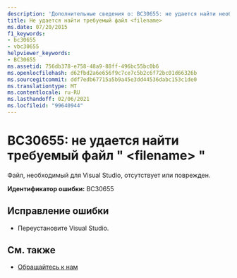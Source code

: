 ```yaml
---
description: 'Дополнительные сведения о: BC30655: не удается найти необходимый файл "<filename>'
title: Не удается найти требуемый файл <filename>
ms.date: 07/20/2015
f1_keywords:
- bc30655
- vbc30655
helpviewer_keywords:
- BC30655
ms.assetid: 756db378-e758-48a9-88ff-496bc55bc0b6
ms.openlocfilehash: d62fbd2a6e656f9c7ce7c5b2c6f72bc01d66326b
ms.sourcegitcommit: ddf7edb67715a5b9a45e3dd44536dabc153c1de0
ms.translationtype: MT
ms.contentlocale: ru-RU
ms.lasthandoff: 02/06/2021
ms.locfileid: "99640944"
---
```

# <a name="bc30655-unable-to-find-required-file-filename"></a>BC30655: не удается найти требуемый файл " \<filename> "

Файл, необходимый для Visual Studio, отсутствует или поврежден.

 **Идентификатор ошибки:** BC30655

## <a name="to-correct-this-error"></a>Исправление ошибки

- Переустановите Visual Studio.

## <a name="see-also"></a>См. также

- [Обращайтесь к нам](/visualstudio/ide/feedback-options)
